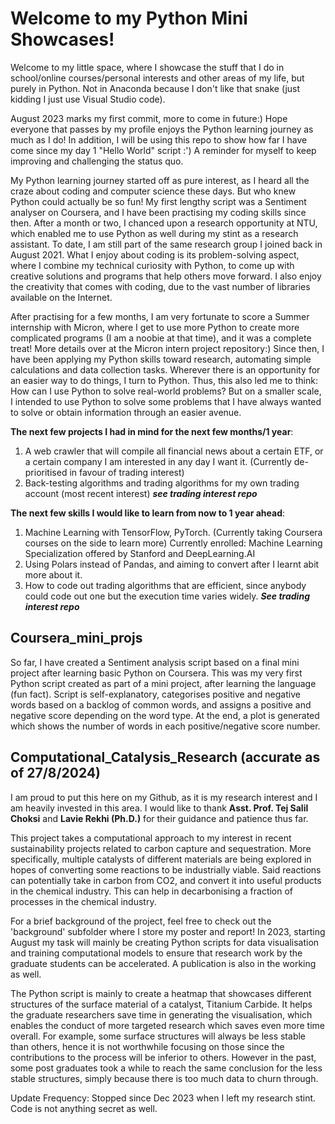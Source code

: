 # Welcome to my Python Mini Showcases!

Welcome to my little space, where I showcase the stuff that I do in school/online courses/personal interests and other areas of my life, but purely in Python. Not in Anaconda because I don't like that snake (just kidding I just use Visual Studio code).

August 2023 marks my first commit, more to come in future:) Hope everyone that passes by my profile enjoys the Python learning journey as much as I do! In addition, I will be using this repo to show how far I have come since my day 1 "Hello World" script :') A reminder for myself to keep improving and challenging the status quo.

My Python learning journey started off as pure interest, as I heard all the craze about coding and computer science these days. But who knew Python could actually be so fun! My first lengthy script was a Sentiment analyser on Coursera, and I have been practising my coding skills since then. After a month or two, I chanced upon a research opportunity at NTU, which enabled me to use Python as well during my stint as a research assistant. To date, I am still part of the same research group I joined back in August 2021. What I enjoy about coding is its problem-solving aspect, where I combine my technical curiosity with Python, to come up with creative solutions and programs that help others move forward. I also enjoy the creativity that comes with coding, due to the vast number of libraries available on the Internet. 

After practising for a few months, I am very fortunate to score a Summer internship with Micron, where I get to use more Python to create more complicated programs (I am a noobie at that time), and it was a complete treat! More details over at the Micron intern project repository:) Since then, I have been applying my Python skills toward research, automating simple calculations and data collection tasks. Wherever there is an opportunity for an easier way to do things, I turn to Python. Thus, this also led me to think: How can I use Python to solve real-world problems? But on a smaller scale, I intended to use Python to solve some problems that I have always wanted to solve or obtain information through an easier avenue.

**The next few projects I had in mind for the next few months/1 year**:
1. A web crawler that will compile all financial news about a certain ETF, or a certain company I am interested in any day I want it. (Currently de-prioritised in favour of trading interest)
2. Back-testing algorithms and trading algorithms for my own trading account (most recent interest) ***see trading interest repo***

**The next few skills I would like to learn from now to 1 year ahead**:
1. Machine Learning with TensorFlow, PyTorch. (Currently taking Coursera courses on the side to learn more) Currently enrolled: Machine Learning Specialization offered by Stanford and DeepLearning.AI
2. Using Polars instead of Pandas, and aiming to convert after I learnt abit more about it.
3. How to code out trading algorithms that are efficient, since anybody could code out one but the execution time varies widely. ***See trading interest repo***

## Coursera_mini_projs

So far, I have created a Sentiment analysis script based on a final mini project after learning basic Python on Coursera. This was my very first Python script created as part of a mini project, after learning the language (fun fact). Script is self-explanatory, categorises positive and negative words based on a backlog of common words, and assigns a positive and negative score depending on the word type. At the end, a plot is generated which shows the number of words in each positive/negative score number.

## Computational_Catalysis_Research (accurate as of 27/8/2024)

I am proud to put this here on my Github, as it is my research interest and I am heavily invested in this area. I would like to thank **Asst. Prof. Tej Salil Choksi** and **Lavie Rekhi (Ph.D.)** for their guidance and patience thus far.

This project takes a computational approach to my interest in recent sustainability projects related to carbon capture and sequestration. More specifically, multiple catalysts of different materials are being explored in hopes of converting some reactions to be industrially viable. Said reactions can potentially take in carbon from CO2, and convert it into useful products in the chemical industry. This can help in decarbonising a fraction of processes in the chemical industry.  

For a brief background of the project, feel free to check out the 'background' subfolder where I store my poster and report! In 2023, starting August my task will mainly be creating Python scripts for data visualisation and training computational models to ensure that research work by the graduate students can be accelerated. A publication is also in the working as well. 

The Python script is mainly to create a heatmap that showcases different structures of the surface material of a catalyst, Titanium Carbide. It helps the graduate researchers save time in generating the visualisation, which enables the conduct of more targeted research which saves even more time overall. For example, some surface structures will always be less stable than others, hence it is not worthwhile focusing on those since the contributions to the process will be inferior to others. However in the past, some post graduates took a while to reach the same conclusion for the less stable structures, simply because there is too much data to churn through.

Update Frequency: Stopped since Dec 2023 when I left my research stint. Code is not anything secret as well.
